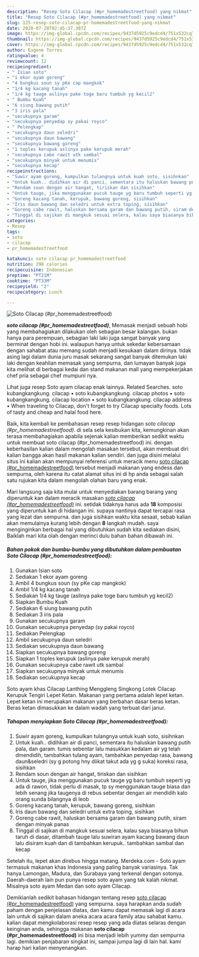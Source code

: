 ```yaml
---
description: "Resep Soto Cilacap (#pr_homemadestreetfood) yang nikmat"
title: "Resep Soto Cilacap (#pr_homemadestreetfood) yang nikmat"
slug: 125-resep-soto-cilacap-pr-homemadestreetfood-yang-nikmat
date: 2020-07-28T02:45:37.307Z
image: https://img-global.cpcdn.com/recipes/9437d5925c9edcd4/751x532cq70/soto-cilacap-pr_homemadestreetfood-foto-resep-utama.jpg
thumbnail: https://img-global.cpcdn.com/recipes/9437d5925c9edcd4/751x532cq70/soto-cilacap-pr_homemadestreetfood-foto-resep-utama.jpg
cover: https://img-global.cpcdn.com/recipes/9437d5925c9edcd4/751x532cq70/soto-cilacap-pr_homemadestreetfood-foto-resep-utama.jpg
author: Eugene Torres
ratingvalue: 4
reviewcount: 12
recipeingredient:
- " Isian soto"
- "1 ekor ayam goreng"
- "4 bungkus soun sy pKe cap mangkok"
- "1/4 kg kacang tanah"
- "1/4 kg tauge aslinya pake toge baru tumbuh yg kecil2"
- " Bumbu Kuah"
- "6 siung bawang putih"
- "3 iris pala"
- "secukupnya garam"
- "secukupnya penyedap sy pakai royco"
- " Pelengkap"
- "secukupnya daun seledri"
- "secukupnya daun bawang"
- "secukupnya bawang goreng"
- "1 toples kerupuk aslinya pake kerupuk merah"
- "secukupnya cabe rawit utk sambal"
- "secukupnya minyak untuk menumis"
- "secukupnya kecap"
recipeinstructions:
- "Suwir ayam goreng, kumpulkan tulangnya untuk kuah soto, sisihnkan"
- "Untuk kuah.. didihkan air di panci, sementara itu haluskan bawang putih pala, dan garam. tumis sebentar lalu masukkan kedalam air yg telah dmendidih, tambahkan tulang ayam, tambahkan penyedap rasa, bawang daun&amp;seledri (sy g potong hny diikat takut ada yg g suka) koreksi rasa, sisihkan"
- "Rendam soun dengan air hangat, tiriskan dan sisihkan"
- "Untuk tauge, jika menggunakan pucuk tauge yg baru tumbuh seperti yg ada di rawon, tidak perlu di masak, tp sy menggunakan tauge biasa dan lebih senang jika taugenya di rebus sebentar dengan air mendidih kalo orang sunda bilangnya di leob"
- "Goreng kacang tanah, kerupuk, bawang goreng, sisihkan"
- "Iris daun bawang dan seledri untuk extra toping, sisihkan"
- "Goreng cabe rawit, haluskan bersama garam dan bawang putih, siram dengan minyak panas"
- "Tinggal di sajikan di mangkuk sesuai selera, kalau saya biasanya bihun taruh di dasar, ditambah tauge lalu suwiran ayam kacang bawang daun lalu disiram kuah dan di tambahkan kerupuk.. tambahkan sambal dan kecap"
categories:
- Resep
tags:
- soto
- cilacap
- pr_homemadestreetfood

katakunci: soto cilacap pr_homemadestreetfood 
nutrition: 298 calories
recipecuisine: Indonesian
preptime: "PT21M"
cooktime: "PT33M"
recipeyield: "2"
recipecategory: Lunch

---
```



![Soto Cilacap (#pr_homemadestreetfood)](https://img-global.cpcdn.com/recipes/9437d5925c9edcd4/751x532cq70/soto-cilacap-pr_homemadestreetfood-foto-resep-utama.jpg)

<b><i>soto cilacap (#pr_homemadestreetfood)</i></b>, Memasak menjadi sebuah hobi yang membahagiakan dilakukan oleh sebagian besar kalangan. bukan hanya para perempuan, sebagian laki laki juga sangat banyak yang berminat dengan hobi ini. walaupun hanya untuk sekedar kebersamaan dengan sahabat atau memang sudah menjadi kesukaan dalam dirinya. tidak asing lagi dalam dunia juru masak sekarang sangat banyak ditemukan laki laki dengan keahlian memasak yang sempurna, dan lumayan banyak juga kita melihat di berbagai kedai dan stand makanan mall yang mempekerjakan chef pria sebagai chef mumpuni nya.

Lihat juga resep Soto ayam cilacap enak lainnya. Related Searches. soto kubangkangkung. cilacap • soto kubangkangkung. cilacap photos • soto kubangkangkung. cilacap location • soto kubangkangkung. cilacap address • When traveling to Cilacap, don&#39;t forget to try Cilacap specialty foods. Lots of tasty and cheap and halal food here.

Baik, kita kembali ke pembahasan resep resep hidangan <i>soto cilacap (#pr_homemadestreetfood)</i>. di sela sela kesibukan kita, kemungkinan akan terasa membahagiakan apabila sejenak kalian memberikan sedikit waktu untuk membuat soto cilacap (#pr_homemadestreetfood) ini. dengan keberhasilan kalian dalam mengolah masakan tersebut, akan membuat diri kalian bangga akan hasil makanan kalian sendiri. dan juga disini melalui situs ini kalian akan mempunyai referensi untuk meracik menu <u>soto cilacap (#pr_homemadestreetfood)</u> tersebut menjadi makanan yang endess dan sempurna, oleh karena itu catat alamat situs ini di hp anda sebagai salah satu rujukan kita dalam mengolah olahan baru yang enak.


Mari langsung saja kita mulai untuk menyediakan barang barang yang diperuntuk kan dalam meracik masakan <u><i>soto cilacap (#pr_homemadestreetfood)</i></u> ini. setidak tidaknya harus ada <b>18</b> komposisi yang diperuntuk kan di hidangan ini. supaya nantinya dapat tercapai rasa yang lezat dan sempurna. dan juga sisihkan waktu kita sesaat, sebab kalian akan memulainya kurang lebih dengan <b>8</b> langkah mudah. saya menginginkan berbagai hal yang dibutuhkan sudah kita sediakan disini, Baiklah mari kita olah dengan merinci dulu bahan bahan dibawah ini.

<!--inarticleads1-->

##### Bahan pokok dan bumbu-bumbu yang dibutuhkan dalam pembuatan Soto Cilacap (#pr_homemadestreetfood):

1. Gunakan  Isian soto
1. Sediakan 1 ekor ayam goreng
1. Ambil 4 bungkus soun (sy pKe cap mangkok)
1. Ambil 1/4 kg kacang tanah
1. Sediakan 1/4 kg tauge (aslinya pake toge baru tumbuh yg kecil2)
1. Siapkan  Bumbu Kuah
1. Sediakan 6 siung bawang putih
1. Sediakan 3 iris pala
1. Gunakan secukupnya garam
1. Gunakan secukupnya penyedap (sy pakai royco)
1. Sediakan  Pelengkap
1. Ambil secukupnya daun seledri
1. Sediakan secukupnya daun bawang
1. Siapkan secukupnya bawang goreng
1. Siapkan 1 toples kerupuk (aslinya pake kerupuk merah)
1. Gunakan secukupnya cabe rawit utk sambal
1. Siapkan secukupnya minyak untuk menumis
1. Sediakan secukupnya kecap


Soto ayam khas Cilacap Lanthing Menggleng Singkong Lotek Cilacap Kerupuk Tengiri Lepet Ketan. Makanan yang pertama adalah lepet ketan. Lepet ketan ini merupakan makanan yang berbahan dasar beras ketan. Beras ketan dimasukkan ke dalam wadah yang terbuat dari janur. 

<!--inarticleads2-->

##### Tahapan menyiapkan Soto Cilacap (#pr_homemadestreetfood):

1. Suwir ayam goreng, kumpulkan tulangnya untuk kuah soto, sisihnkan
1. Untuk kuah.. didihkan air di panci, sementara itu haluskan bawang putih pala, dan garam. tumis sebentar lalu masukkan kedalam air yg telah dmendidih, tambahkan tulang ayam, tambahkan penyedap rasa, bawang daun&amp;seledri (sy g potong hny diikat takut ada yg g suka) koreksi rasa, sisihkan
1. Rendam soun dengan air hangat, tiriskan dan sisihkan
1. Untuk tauge, jika menggunakan pucuk tauge yg baru tumbuh seperti yg ada di rawon, tidak perlu di masak, tp sy menggunakan tauge biasa dan lebih senang jika taugenya di rebus sebentar dengan air mendidih kalo orang sunda bilangnya di leob
1. Goreng kacang tanah, kerupuk, bawang goreng, sisihkan
1. Iris daun bawang dan seledri untuk extra toping, sisihkan
1. Goreng cabe rawit, haluskan bersama garam dan bawang putih, siram dengan minyak panas
1. Tinggal di sajikan di mangkuk sesuai selera, kalau saya biasanya bihun taruh di dasar, ditambah tauge lalu suwiran ayam kacang bawang daun lalu disiram kuah dan di tambahkan kerupuk.. tambahkan sambal dan kecap


Setelah itu, lepet akan direbus hingga matang. Merdeka.com - Soto ayam termasuk makanan khas Indonesia yang paling banyak variasinya. Tak hanya Lamongan, Madura, dan Surabaya yang terkenal dengan sotonya. Daerah-daerah lain pun punya resep soto ayam yang tak kalah nikmat. Misalnya soto ayam Medan dan soto ayam Cilacap. 

Demikianlah sedikit bahasan hidangan tentang resep <u>soto cilacap (#pr_homemadestreetfood)</u> yang sempurna. saya harapkan anda sudah paham dengan penjelasan diatas, dan kamu dapat memasak lagi di acara lain untuk di sajikan dalam aneka acara acara family atau sahabat kamu. kalian dapat mengkolaborasi resep resep yang ada diatas selaras dengan keinginan anda, sehingga makanan <b>soto cilacap (#pr_homemadestreetfood)</b> ini bisa menjadi lebih yummy dan sempurna lagi. demikian penjabaran singkat ini, sampai jumpa lagi di lain hal. kami harap hari kalian menyenangkan.
